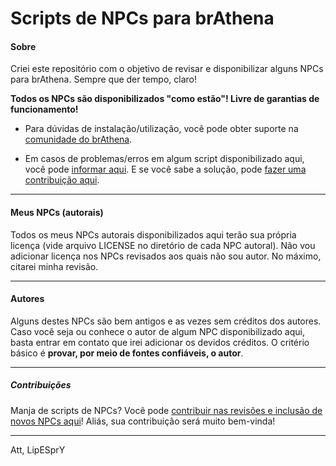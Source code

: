 
# Scripts de NPCs para brAthena

#### Sobre
Criei este repositório com o objetivo de revisar e disponibilizar alguns NPCs para brAthena. Sempre que der tempo, claro!

**Todos os NPCs são disponibilizados "como estão"! Livre de garantias de funcionamento!**

- Para dúvidas de instalação/utilização, você pode obter suporte na [comunidade do brAthena](https://forum.brathena.org).

- Em casos de problemas/erros em algum script disponibilizado aqui, você pode [informar aqui](https://github.com/lipespry/brAthena-NPCs/issues). E se você sabe a solução, pode [fazer uma contribuição aqui](#contribuicao).

---

#### Meus NPCs (autorais)
Todos os meus NPCs autorais disponibilizados aqui terão sua própria licença (vide arquivo LICENSE no diretório de cada NPC autoral).
Não vou adicionar licença nos NPCs revisados aos quais não sou autor. No máximo, citarei minha revisão.

---

#### Autores
Alguns destes NPCs são bem antigos e as vezes sem créditos dos autores.
Caso você seja ou conhece o autor de algum NPC disponibilizado aqui, basta entrar em contato que irei adicionar os devidos créditos.
O critério básico é **provar, por meio de fontes confiáveis, o autor**.

---

<div id="contribuicao"></div>

##### Contribuições
Manja de scripts de NPCs? Você pode [contribuir nas revisões e inclusão de novos NPCs aqui](https://github.com/lipespry/brAthena-NPCs/pulls)! Aliás, sua contribuição será muito bem-vinda!

---

Att, LipESprY
